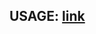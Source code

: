 ## USAGE: [link](https://drive.google.com/file/d/1MMAiwn5kpu-gaJtX5CXHBYeFHbcOs91L/view?usp=sharing)